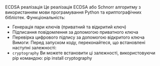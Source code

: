 ECDSA реалізація
Це реалізація ECDSA або Schnorr алгоритму з використанням мови програмування Python та криптографічних бібліотек.
 Функціональність:
- Генерація пари ключів (приватний та відкритий ключ)
- Підписання повідомлення за допомогою приватного ключа
- Перевірка цифрового підпису за допомогою відкритого ключа
 Вимоги:
Перед запуском коду, переконайтеся, що встановлені наступні залежності:
- `cryptography`
Ви можете встановити ці залежності, використовуючи pip командою:
pip install cryptography

